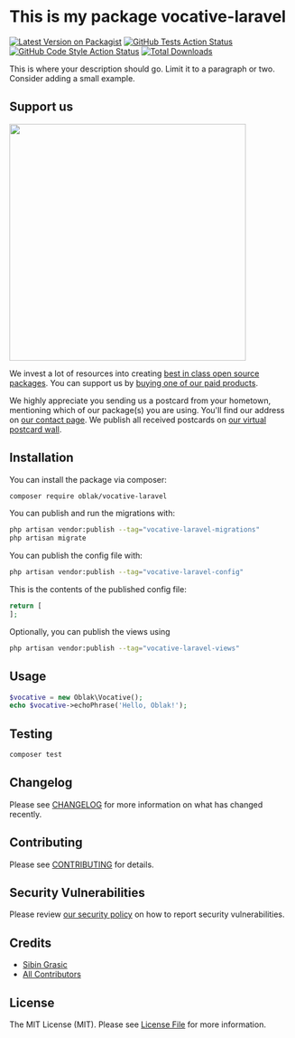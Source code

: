 # This is my package vocative-laravel

[![Latest Version on Packagist](https://img.shields.io/packagist/v/oblak/vocative-laravel.svg?style=flat-square)](https://packagist.org/packages/oblak/vocative-laravel)
[![GitHub Tests Action Status](https://img.shields.io/github/actions/workflow/status/oblak/vocative-laravel/run-tests.yml?branch=main&label=tests&style=flat-square)](https://github.com/oblak/vocative-laravel/actions?query=workflow%3Arun-tests+branch%3Amain)
[![GitHub Code Style Action Status](https://img.shields.io/github/actions/workflow/status/oblak/vocative-laravel/fix-php-code-style-issues.yml?branch=main&label=code%20style&style=flat-square)](https://github.com/oblak/vocative-laravel/actions?query=workflow%3A"Fix+PHP+code+style+issues"+branch%3Amain)
[![Total Downloads](https://img.shields.io/packagist/dt/oblak/vocative-laravel.svg?style=flat-square)](https://packagist.org/packages/oblak/vocative-laravel)

This is where your description should go. Limit it to a paragraph or two. Consider adding a small example.

## Support us

[<img src="https://github-ads.s3.eu-central-1.amazonaws.com/vocative-laravel.jpg?t=1" width="419px" />](https://spatie.be/github-ad-click/vocative-laravel)

We invest a lot of resources into creating [best in class open source packages](https://spatie.be/open-source). You can support us by [buying one of our paid products](https://spatie.be/open-source/support-us).

We highly appreciate you sending us a postcard from your hometown, mentioning which of our package(s) you are using. You'll find our address on [our contact page](https://spatie.be/about-us). We publish all received postcards on [our virtual postcard wall](https://spatie.be/open-source/postcards).

## Installation

You can install the package via composer:

```bash
composer require oblak/vocative-laravel
```

You can publish and run the migrations with:

```bash
php artisan vendor:publish --tag="vocative-laravel-migrations"
php artisan migrate
```

You can publish the config file with:

```bash
php artisan vendor:publish --tag="vocative-laravel-config"
```

This is the contents of the published config file:

```php
return [
];
```

Optionally, you can publish the views using

```bash
php artisan vendor:publish --tag="vocative-laravel-views"
```

## Usage

```php
$vocative = new Oblak\Vocative();
echo $vocative->echoPhrase('Hello, Oblak!');
```

## Testing

```bash
composer test
```

## Changelog

Please see [CHANGELOG](CHANGELOG.md) for more information on what has changed recently.

## Contributing

Please see [CONTRIBUTING](CONTRIBUTING.md) for details.

## Security Vulnerabilities

Please review [our security policy](../../security/policy) on how to report security vulnerabilities.

## Credits

- [Sibin Grasic](https://github.com/seebeen)
- [All Contributors](../../contributors)

## License

The MIT License (MIT). Please see [License File](LICENSE.md) for more information.
